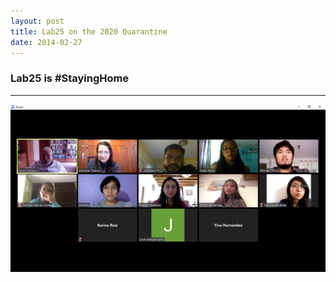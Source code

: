 ```yaml
---
layout: post
title: Lab25 on the 2020 Quarantine
date: 2014-02-27
---
```


### Lab25 is #StayingHome


----
![Alt text](/LabPictures/IMG_2020.jpeg)
